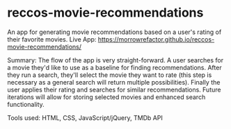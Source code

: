 # reccos-movie-recommendations
An app for generating movie recommendations based on a user's rating of their favorite movies.
Live App: https://morrowrefactor.github.io/reccos-movie-recommendations/

Summary:
The flow of the app is very straight-forward.  A user searches for a movie they'd like to use as a baseline for finding recommendations.  After they run a search, they'll select the movie they want to rate (this step is necessary as a general search will return multiple possibilities).  Finally the user applies their rating and searches for similar recommendations.
Future iterations will allow for storing selected movies and enhanced search functionality.

Tools used:
HTML, CSS, JavaScript/jQuery, TMDb API

